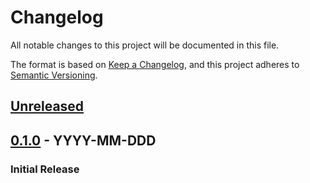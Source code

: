 # Changelog
All notable changes to this project will be documented in this file.

The format is based on [Keep a Changelog](https://keepachangelog.com/en/1.0.0/),
and this project adheres to [Semantic Versioning](https://semver.org/spec/v2.0.0.html).

## [Unreleased]
<!-- _No unreleased changes_ -->

## [0.1.0] - YYYY-MM-DDD
### Initial Release

[0.1.0]: https://github.com/aosterwyk/Pingpal/tree/v0.1.0
[Unreleased]: https://github.com/aosterwyk/Pingpal/compare/master...dev
